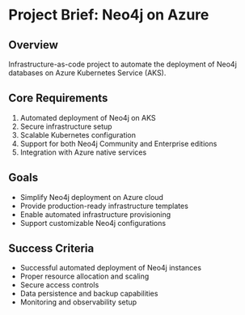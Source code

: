 # Project Brief: Neo4j on Azure

## Overview
Infrastructure-as-code project to automate the deployment of Neo4j databases on Azure Kubernetes Service (AKS).

## Core Requirements
1. Automated deployment of Neo4j on AKS
2. Secure infrastructure setup
3. Scalable Kubernetes configuration
4. Support for both Neo4j Community and Enterprise editions
5. Integration with Azure native services

## Goals
- Simplify Neo4j deployment on Azure cloud
- Provide production-ready infrastructure templates
- Enable automated infrastructure provisioning
- Support customizable Neo4j configurations

## Success Criteria
- Successful automated deployment of Neo4j instances
- Proper resource allocation and scaling
- Secure access controls
- Data persistence and backup capabilities
- Monitoring and observability setup
